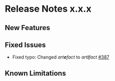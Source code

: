 # Release Notes x.x.x

## New Features

## Fixed Issues
- Fixed typo: Changed _art**e**fact_ to _art**i**fact_ [#387](https://github.com/keptn/keptn/issues/387)

## Known Limitations
